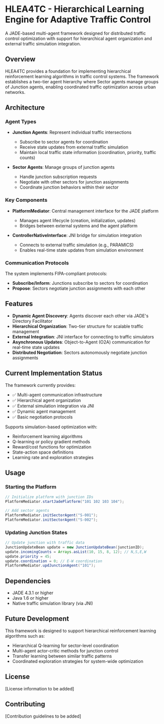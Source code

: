 # HLEA4TC - Hierarchical Learning Engine for Adaptive Traffic Control

A JADE-based multi-agent framework designed for distributed traffic control optimization with support for hierarchical agent organization and external traffic simulation integration.

## Overview

HLEA4TC provides a foundation for implementing hierarchical reinforcement learning algorithms in traffic control systems. The framework establishes a two-tier agent hierarchy where Sector agents manage groups of Junction agents, enabling coordinated traffic optimization across urban networks.

## Architecture

### Agent Types

- **Junction Agents**: Represent individual traffic intersections
  - Subscribe to sector agents for coordination
  - Receive state updates from external traffic simulation
  - Maintain local traffic state information (coordination, priority, traffic counts)

- **Sector Agents**: Manage groups of junction agents
  - Handle junction subscription requests
  - Negotiate with other sectors for junction assignments
  - Coordinate junction behaviors within their sector

### Key Components

- **PlatformMediator**: Central management interface for the JADE platform
  - Manages agent lifecycle (creation, initialization, updates)
  - Bridges between external systems and the agent platform

- **ControllerNativeInterface**: JNI bridge for simulation integration
  - Connects to external traffic simulation (e.g., PARAMICS)
  - Enables real-time state updates from simulation environment

### Communication Protocols

The system implements FIPA-compliant protocols:
- **Subscribe/Inform**: Junctions subscribe to sectors for coordination
- **Propose**: Sectors negotiate junction assignments with each other

## Features

- **Dynamic Agent Discovery**: Agents discover each other via JADE's Directory Facilitator
- **Hierarchical Organization**: Two-tier structure for scalable traffic management
- **External Integration**: JNI interface for connecting to traffic simulators
- **Asynchronous Updates**: Object-to-Agent (O2A) communication for real-time state updates
- **Distributed Negotiation**: Sectors autonomously negotiate junction assignments

## Current Implementation Status

The framework currently provides:
- ✅ Multi-agent communication infrastructure
- ✅ Hierarchical agent organization
- ✅ External simulation integration via JNI
- ✅ Dynamic agent management
- ✅ Basic negotiation protocols

Supports simulation-based optimization with:

- Reinforcement learning algorithms
- Q-learning or policy gradient methods
- Reward/cost functions for optimization
- State-action space definitions
- Learning rate and exploration strategies

## Usage

### Starting the Platform

```java
// Initialize platform with junction IDs
PlatformMediator.startJadePlatform("101 102 103 104");

// Add sector agents
PlatformMediator.initSectorAgent("S-001");
PlatformMediator.initSectorAgent("S-002");
```

### Updating Junction States

```java
// Update junction with traffic data
JunctionUpdateBean update = new JunctionUpdateBean(junctionID);
update.incomingCounts = Arrays.asList(10, 15, 8, 12); // N,S,E,W
update.priority = 45;
update.coordination = 0; // E-W coordination
PlatformMediator.updJunctionAgent("101");
```

## Dependencies

- JADE 4.3.1 or higher
- Java 1.6 or higher
- Native traffic simulation library (via JNI)

## Future Development

This framework is designed to support hierarchical reinforcement learning algorithms such as:
- Hierarchical Q-learning for sector-level coordination
- Multi-agent actor-critic methods for junction control
- Transfer learning between similar traffic patterns
- Coordinated exploration strategies for system-wide optimization

## License

[License information to be added]

## Contributing

[Contribution guidelines to be added]
